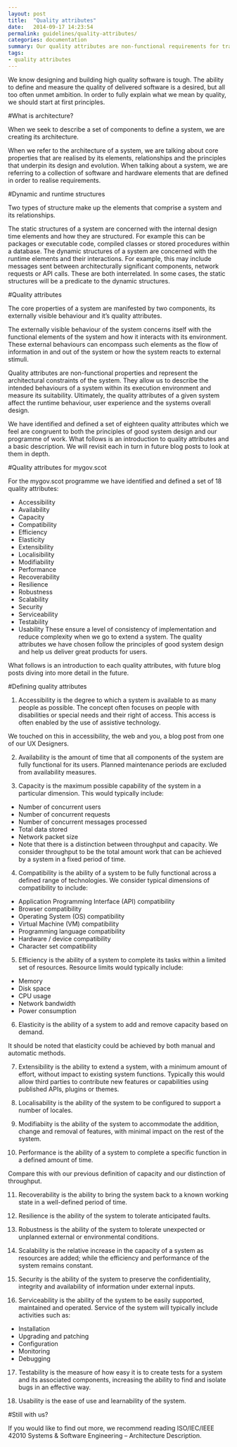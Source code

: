 ```yaml
---
layout: post
title:  "Quality attributes"
date:   2014-09-17 14:23:54
permalink: guidelines/quality-attributes/
categories: documentation
summary: Our quality attributes are non-functional requirements for transactional services.
tags: 
- quality attributes
---
```

We know designing and building high quality software is tough. The ability to define and measure the quality of delivered software is a desired, but all too often unmet ambition. In order to fully explain what we mean by quality, we should start at first principles.

#What is architecture?

When we seek to describe a set of components to define a system, we are creating its architecture.

When we refer to the architecture of a system, we are talking about core properties that are realised by its elements, relationships and the principles that underpin its design and evolution. When talking about a system, we are referring to a collection of software and hardware elements that are defined in order to realise requirements.

#Dynamic and runtime structures

Two types of structure make up the elements that comprise a system and its relationships.

The static structures of a system are concerned with the internal design time elements and how they are structured. For example this can be packages or executable code, compiled classes or stored procedures within a database.
The dynamic structures of a system are concerned with the runtime elements and their interactions. For example, this may include messages sent between architecturally significant components, network requests or API calls.
These are both interrelated. In some cases, the static structures will be a predicate to the dynamic structures.


#Quality attributes

The core properties of a system are manifested by two components, its externally visible behaviour and it’s quality attributes. 

The externally visible behaviour of the system concerns itself with the functional elements of the system and how it interacts with its environment. These external behaviours can encompass such elements as the flow of information in and out of the system or how the system reacts to external stimuli.

Quality attributes are non-functional properties and represent the architectural constraints of the system. They allow us to describe the intended behaviours of a system within its execution environment and measure its suitability. Ultimately, the quality attributes of a given system affect the runtime behaviour, user experience and the systems overall design.

We have identified and defined a set of eighteen quality attributes which we feel are congruent to both the principles of good system design and our programme of work. What follows is an introduction to quality attributes and a basic description. We will revisit each in turn in future blog posts to look at them in depth.

#Quality attributes for mygov.scot

For the mygov.scot programme we have identified and defined a set of 18 quality attributes:

- Accessibility
- Availability
- Capacity
- Compatibility
- Efficiency
- Elasticity
- Extensibility
- Localisibility
- Modifiability
- Performance
- Recoverability
- Resilience
- Robustness
- Scalability
- Security
- Serviceability
- Testability
- Usability
These ensure a level of consistency of implementation and reduce complexity when we go to extend a system. The quality attributes we have chosen follow the principles of good system design and help us deliver great products for users.

What follows is an introduction to each quality attributes, with future blog posts diving into more detail in the future.

#Defining quality attributes

1. Accessibility is the degree to which a system is available to as many people as possible. The concept often focuses on people with disabilities or special needs and their right of access. This access is often enabled by the use of assistive technology.

We touched on this in accessibility, the web and you, a blog post from one of our UX Designers.

2. Availability is the amount of time that all components of the system are fully functional for its users. Planned maintenance periods are excluded from availability measures.

3. Capacity is the maximum possible capability of the system in a particular dimension. This would typically include:

- Number of concurrent users
- Number of concurrent requests
- Number of concurrent messages processed
- Total data stored
- Network packet size
- Note that there is a distinction between throughput and capacity. We consider throughput to be the total amount work that can be achieved by a system in a fixed period of time.

4. Compatibility is the ability of a system to be fully functional across a defined range of technologies. We consider typical dimensions of compatibility to include:

- Application Programming Interface (API) compatibility
- Browser compatibility
- Operating System (OS) compatibility
- Virtual Machine (VM) compatibility
- Programming language compatibility
- Hardware / device compatibility
- Character set compatibility
5. Efficiency is the ability of a system to complete its tasks within a limited set of resources. Resource limits would typically include:

- Memory
- Disk space
- CPU usage
- Network bandwidth
- Power consumption
6. Elasticity is the ability of a system to add and remove capacity based on demand.

It should be noted that elasticity could be achieved by both manual and automatic methods.

7. Extensibility is the ability to extend a system, with a minimum amount of effort, without impact to existing system functions. Typically this would allow third parties to contribute new features or capabilities using published APIs, plugins or themes.

8. Localisability is the ability of the system to be configured to support a number of locales.

9. Modifiabiity is the ability of the system to accommodate the addition, change and removal of features, with minimal impact on the rest of the system.

10. Performance is the ability of a system to complete a specific function in a defined amount of time.

Compare this with our previous definition of capacity and our distinction of throughput.

11. Recoverability is the ability to bring the system back to a known working state in a well-defined period of time.

12. Resilience is the ability of the system to tolerate anticipated faults.

13. Robustness is the ability of the system to tolerate unexpected or unplanned external or environmental conditions.

14. Scalability is the relative increase in the capacity of a system as resources are added; while the efficiency and performance of the system remains constant.

15. Security is the ability of the system to preserve the confidentiality, integrity and availability of information under external inputs.

16. Serviceability is the ability of the system to be easily supported, maintained and operated. Service of the system will typically include activities such as:

- Installation
- Upgrading and patching
- Configuration
- Monitoring
- Debugging
17. Testability is the measure of how easy it is to create tests for a system and its associated components, increasing the ability to find and isolate bugs in an effective way.

18. Usability is the ease of use and learnability of the system.

#Still with us?

If you would like to find out more, we recommend reading ISO/IEC/IEEE 42010 Systems & Software Engineering – Architecture Description.
